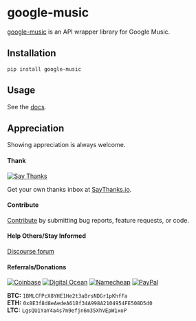 # google-music

[google-music](https://github.com/thebigmunch/google-music) is an API wrapper library for Google Music.


## Installation

``pip install google-music``


## Usage

See the [docs](https://google-music.readthedocs.io).


## Appreciation

Showing appreciation is always welcome.

#### Thank

[![Say Thanks](https://img.shields.io/badge/thank-thebigmunch-blue.svg?style=flat-square)](https://saythanks.io/to/thebigmunch)

Get your own thanks inbox at [SayThanks.io](https://saythanks.io/).

#### Contribute

[Contribute](https://github.com/thebigmunch/google-music/blob/master/CONTRIBUTING.md) by submitting bug reports, feature requests, or code.

#### Help Others/Stay Informed

[Discourse forum](https://forum.thebigmunch.me/)

#### Referrals/Donations

[![Coinbase](https://img.shields.io/badge/Coinbase-referral-orange.svg?style=flat-square)](https://www.coinbase.com/join/52502f01e0fdd4d3ef000253) [![Digital Ocean](https://img.shields.io/badge/Digital_Ocean-referral-orange.svg?style=flat-square)](https://m.do.co/c/3823208a0597) [![Namecheap](https://img.shields.io/badge/Namecheap-referral-orange.svg?style=flat-square)](https://www.namecheap.com/?aff=67208) [![PayPal](https://img.shields.io/badge/PayPal-donate-brightgreen.svg?style=flat-square)](https://www.paypal.com/cgi-bin/webscr?cmd=_donations&business=DHDVLSYW8V8N4&lc=US&item_name=thebigmunch&currency_code=USD)

**BTC:** ``1BMLCFPcX8YHE1He2t3aBrsNDGr1pKhfFa``  
**ETH:** ``0x8E3f8d8eAedeA61Bf34A998A2104954FE508D5d0``  
**LTC:** ``LgsQU1YaY4a4s7m9efjn6m35XhVEpW1xoP``
